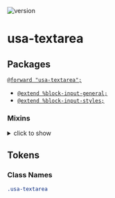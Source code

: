 ![version](https://img.shields.io/badge/version-3.3.0-4287f5.svg?style=flat)

# usa-textarea

## Packages

[`@forward "usa-textarea";`](https://github.com/uswds/uswds/tree/v3.3.0/packages/usa-textarea/)

- [`@extend %block-input-general;`](/placeholders/forms.md)
- [`@extend %block-input-styles;`](/placeholders/forms.md)

### Mixins
<details>
<summary>click to show</summary>

- [`packages/uswds-core/srec/styles/mixins/utilities/_disabled.scss`](https://github.com/uswds/uswds/tree/v3.3.0/packages/uswds-core/srec/styles/mixins/utilities/_disabled.scss)

  - `u_disabled`
  - `u-disabled-high-contrast-border`

</details>

## Tokens

### Class Names

```css
.usa-textarea
```